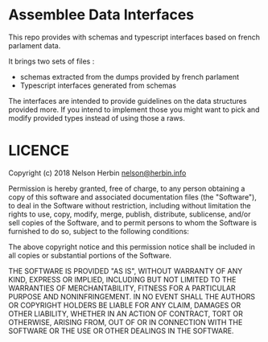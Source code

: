 # Assemblee Data Interfaces

This repo provides with schemas and typescript interfaces based on french parlament data. 

It brings two sets of files : 

- schemas extracted from the dumps provided by french parlament
- Typescript interfaces generated from schemas

The interfaces are intended to provide guidelines on the data structures provided more. If you intend to implement those you might want to pick and modify provided types instead of using those a raws. 

# LICENCE 

Copyright (c) 2018 Nelson Herbin <nelson@herbin.info>

Permission is hereby granted, free of charge, to any person obtaining a copy
of this software and associated documentation files (the "Software"), to deal
in the Software without restriction, including without limitation the rights
to use, copy, modify, merge, publish, distribute, sublicense, and/or sell
copies of the Software, and to permit persons to whom the Software is
furnished to do so, subject to the following conditions:

The above copyright notice and this permission notice shall be included in all
copies or substantial portions of the Software.

THE SOFTWARE IS PROVIDED "AS IS", WITHOUT WARRANTY OF ANY KIND, EXPRESS OR
IMPLIED, INCLUDING BUT NOT LIMITED TO THE WARRANTIES OF MERCHANTABILITY,
FITNESS FOR A PARTICULAR PURPOSE AND NONINFRINGEMENT. IN NO EVENT SHALL THE
AUTHORS OR COPYRIGHT HOLDERS BE LIABLE FOR ANY CLAIM, DAMAGES OR OTHER
LIABILITY, WHETHER IN AN ACTION OF CONTRACT, TORT OR OTHERWISE, ARISING FROM,
OUT OF OR IN CONNECTION WITH THE SOFTWARE OR THE USE OR OTHER DEALINGS IN THE
SOFTWARE.
